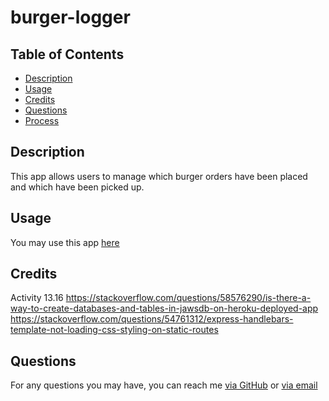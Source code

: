 # burger-logger

## Table of Contents

* [Description](#description)
* [Usage](#usage)
* [Credits](#credits)
* [Questions](#questions)
* [Process](#process)

## Description 
This app allows users to manage which burger orders have been placed and which have been picked up. 

## Usage
You may use this app [here](https://kayns-burger-logger.herokuapp.com/)

## Credits
Activity 13.16
https://stackoverflow.com/questions/58576290/is-there-a-way-to-create-databases-and-tables-in-jawsdb-on-heroku-deployed-app
https://stackoverflow.com/questions/54761312/express-handlebars-template-not-loading-css-styling-on-static-routes

## Questions
For any questions you may have, you can reach me [via GitHub](https://github.com/Kayn-Pleiades) or [via email](mailto:kayn.pleiades@gmail.com)

